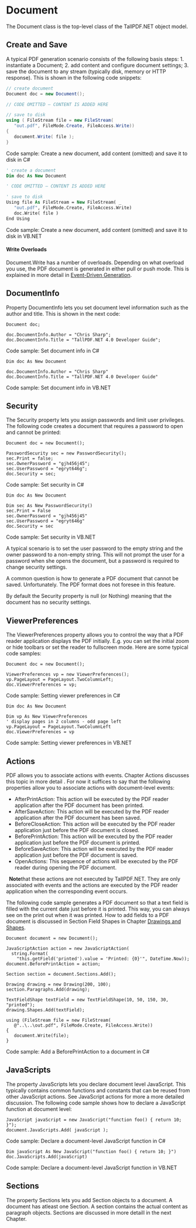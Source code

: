 # Document

The Document class is the top-level class of the TallPDF.NET object model.



## Create and Save

A typical PDF generation scenario consists of the following basis steps: 1. instantiate a Document; 2. add content and configure document settings; 3. save the document to any stream (typically disk, memory or HTTP response). This is shown in the following code snippets:


``` csharp
// create document
Document doc = new Document();

// CODE OMITTED – CONTENT IS ADDED HERE

// save to disk
using ( FileStream file = new FileStream(
   "out.pdf", FileMode.Create, FileAccess.Write))
{
   document.Write( file );
}
```

Code sample: Create a new document, add content (omitted) and save it to disk in C#


``` vb
' create a document
Dim doc As New Document

' CODE OMITTED – CONTENT IS ADDED HERE 

' save to disk
Using file As FileStream = New FileStream( _
   "out.pdf", FileMode.Create, FileAccess.Write)
   doc.Write( file )
End Using
```

Code sample: Create a new document, add content (omitted) and save it to disk in VB.NET



#### Write Overloads

Document.Write has a number of overloads. Depending on what overload you use, the PDF document is generated in either pull or push mode. This is explained in more detail in [Event-Driven Generation](event-driven-generation).


## DocumentInfo

Property DocumentInfo lets you set document level information such as the author and title. This is shown in the next code:


```
Document doc;

doc.DocumentInfo.Author = "Chris Sharp";
doc.DocumentInfo.Title = "TallPDF.NET 4.0 Developer Guide";
```

Code sample: Set document info in C#


```
Dim doc As New Document

doc.DocumentInfo.Author = "Chris Sharp"
doc.DocumentInfo.Title = "TallPDF.NET 4.0 Developer Guide"
```

Code sample: Set document info in VB.NET



## Security

The Security property lets you assign passwords and limit user privileges. The following code creates a document that requires a password to open and cannot be printed:


```
Document doc = new Document();

PasswordSecurity sec = new PasswordSecurity();
sec.Print = false;
sec.OwnerPassword = "gjh456j45";
sec.UserPassword = "egryt646g";
doc.Security = sec;
```

Code sample: Set security in C#


```
Dim doc As New Document

Dim sec As New PasswordSecurity()
sec.Print = False
sec.OwnerPassword = "gjh456j45"
sec.UserPassword = "egryt646g"
doc.Security = sec
```

Code sample: Set security in VB.NET


A typical scenario is to set the user password to the empty string and the owner password to a non-empty string. This will not prompt the user for a password when she opens the document, but a password is required to change security settings.


A common question is how to generate a PDF document that cannot be saved. Unfortunately. The PDF format does not foresee in this feature.


By default the Security property is null (or Nothing) meaning that the document has no security settings.



## ViewerPreferences

The ViewerPreferences property allows you to control the way that a PDF reader application displays the PDF initially. E.g. you can set the initial zoom or hide toolbars or set the reader to fullscreen mode. Here are some typical code samples:


```
Document doc = new Document();

ViewerPreferences vp = new ViewerPreferences();
vp.PageLayout = PageLayout.TwoColumnLeft;
doc.ViewerPreferences = vp;
```

Code sample: Setting viewer preferences in C#


```
Dim doc As New Document

Dim vp As New ViewerPreferences
' display pages in 2 columns - odd page left
vp.PageLayout = PageLayout.TwoColumnLeft
doc.ViewerPreferences = vp
```

Code sample: Setting viewer preferences in VB.NET



## Actions

PDF allows you to associate actions with events. Chapter Actions discusses this topic in more detail . For now it suffices to say that the following properties allow you to associate actions with document-level events:
&nbsp;<ul><li>
AfterPrintAction: This action will be executed by the PDF reader application after the PDF document has been printed.</li><li>
AfterSaveAction: This action will be executed by the PDF reader application after the PDF document has been saved.</li><li>
BeforeCloseAction: This action will be executed by the PDF reader application just before the PDF document is closed.</li><li>
BeforePrintAction: This action will be executed by the PDF reader application just before the PDF document is printed.</li><li>
BeforeSaveAction: This action will be executed by the PDF reader application just before the PDF document is saved.</li><li>
OpenActions: This sequence of actions will be executed by the PDF reader during opening the PDF document.</li></ul>&nbsp;
**Note**that these actions are not executed by TallPDF.NET. They are only associated with events and the actions are executed by the PDF reader application when the corresponding event occurs.


The following code sample generates a PDF document so that a text field is filled with the current date just before it is printed. This way, you can always see on the print out when it was printed. How to add fields to a PDF document is discussed in Section Field Shapes in Chapter [Drawings and Shapes](drawings-and-shapes).


```
Document document = new Document();

JavaScriptAction action = new JavaScriptAction( 
  string.Format( 
    "this.getField('printed').value = 'Printed: {0}'", DateTime.Now));
document.BeforePrintAction = action;

Section section = document.Sections.Add();

Drawing drawing = new Drawing(200, 100);
section.Paragraphs.Add(drawing);

TextFieldShape textField = new TextFieldShape(10, 50, 150, 30, "printed");
drawing.Shapes.Add(textField);

using (FileStream file = new FileStream(
   @"..\..\out.pdf", FileMode.Create, FileAccess.Write))
{
   document.Write(file);
}
```

Code sample: Add a BeforePrintAction to a document in C#



## JavaScripts

The property JavaScripts lets you declare document level JavaScript. This typically contains common functions and constants that can be reused from other JavaScript actions. See JavaScript actions for more a more detailed discussion. The following code sample shows how to declare a JavaScript function at document level:


```
JavaScript javaScript = new JavaScript("function foo() { return 10; }");
document.JavaScripts.Add( javaScript );
```

Code sample: Declare a document-level JavaScript function in C#


```
Dim javaScript As New JavaScript("function foo() { return 10; }")
doc.JavaScripts.Add(javaScript)
```

Code sample: Declare a document-level JavaScript function in VB.NET



## Sections

The property Sections lets you add Section objects to a document. A document has atleast one Section. A section contains the actual content as paragraph objects. Sections are discussed in more detaill in the next Chapter.


